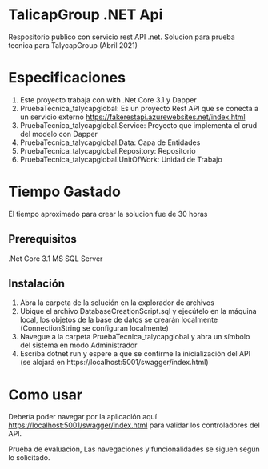# TalicapGroup .NET Api 
Respositorio publico con  servicio rest API .net.  Solucion para prueba tecnica para TalycapGroup (Abril 2021)

# Especificaciones
1. Este proyecto trabaja con with .Net Core 3.1 y Dapper
2. PruebaTecnica_talycapglobal: Es un proyecto Rest API que se conecta a un servicio externo https://fakerestapi.azurewebsites.net/index.html
3. PruebaTecnica_talycapglobal.Service: Proyecto que implementa el crud del modelo con Dapper
4. PruebaTecnica_talycapglobal.Data: Capa de Entidades
5. PruebaTecnica_talycapglobal.Repository: Repositorio 
6. PruebaTecnica_talycapglobal.UnitOfWork: Unidad de Trabajo

# Tiempo Gastado
El tiempo aproximado para crear la solucion fue de 30 horas

## Prerequisitos
.Net Core 3.1
MS SQL Server 

## Instalación
1. Abra la carpeta de la solución en la explorador de archivos
2. Ubique el archivo DatabaseCreationScript.sql y ejecútelo en la máquina local, los objetos de la base de datos se crearán localmente (ConnectionString se configuran localmente)
3. Navegue a la carpeta PruebaTecnica_talycapglobal y abra un símbolo del sistema en modo Administrador
4. Escriba dotnet run y espere a que se confirme la inicialización del API (se alojará en https://localhost:5001/swagger/index.html)

# Como usar
Debería poder navegar por la aplicación aquí <https://localhost:5001/swagger/index.html> para validar los controladores del API.


Prueba de evaluación, Las navegaciones y funcionalidades se siguen según lo solicitado.